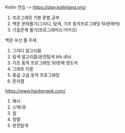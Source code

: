 Kotlin 연습 -> https://play.kotlinlang.org/

1. 프로그래밍 기본 문법 공부
2. 백준 문제풀기(그리디, 탐색, 기초 동적프로그래밍 50문제씩)
3. 기출문제 풀기(프로그래머스:카카오)

백준 우선 풀 주제
1. 그리디 알고리븜
2. 탐색 알고리즘(완전탐색 bfs dfs)
3. 기초 동적 프로그래밍
50문제 정도씩
4. 그래프 이론
5. 중급 고급 동적 프로그래밍
6. 문자열

https://www.hackerrank.com/
1. 해시
2. 스택/큐
3. 힙
4. 정렬
5. 완전탐색
